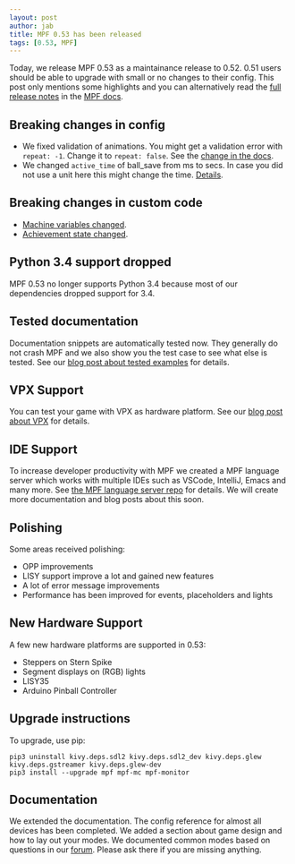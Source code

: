 ```yaml
---
layout: post
author: jab
title: MPF 0.53 has been released
tags: [0.53, MPF]
---
```

Today, we release MPF 0.53 as a maintainance release to 0.52.
0.51 users should be able to upgrade with small or no changes to their config.
This post only mentions some highlights and you can alternatively read the
[full release notes](https://docs.missionpinball.org/en/dev/versions/release_notes.html)
in the [MPF docs](http://docs.missionpinball.org).

Breaking changes in config
--------------------------

- We fixed validation of animations. You might get a validation error with
  `repeat: -1`. Change it to `repeat: false`. See the [change in the docs](https://github.com/missionpinball/mpf-docs/commit/6a141ec4434a0904d92f05bcbce1fe345513c018).
- We changed `active_time` of ball_save from ms to secs. In case you did not use a unit here this might change the time. [Details](https://github.com/missionpinball/mpf/pull/1463).

Breaking changes in custom code
-------------------------------

- [Machine variables changed](https://github.com/missionpinball/mpf/pull/1394).
- [Achievement state changed](https://github.com/missionpinball/mpf/pull/1429).


Python 3.4 support dropped
--------------------------

MPF 0.53 no longer supports Python 3.4 because most of our dependencies dropped
support for 3.4.

Tested documentation
--------------------

Documentation snippets are automatically tested now.
They generally do not crash MPF and we also show you the test case to see what else is tested.
See our [blog post about tested examples](http://missionpinball.org/2019/12/20/tested-example-in-the-docs.html) for details.

VPX Support
-----------

You can test your game with VPX as hardware platform.
See our [blog post about VPX](http://missionpinball.org/2019/05/25/virtual-pinball-and-mpf.html) for details.

IDE Support
-----------

To increase developer productivity with MPF we created a MPF language server
which works with multiple IDEs such as VSCode, IntelliJ, Emacs and many more.
See [the MPF language server repo](https://github.com/missionpinball/mpf-ls/) for details.
We will create more documentation and blog posts about this soon.

Polishing
---------

Some areas received polishing:

* OPP improvements
* LISY support improve a lot and gained new features
* A lot of error message improvements
* Performance has been improved for events, placeholders and lights

New Hardware Support
--------------------

A few new hardware platforms are supported in 0.53:

* Steppers on Stern Spike
* Segment displays on (RGB) lights
* LISY35
* Arduino Pinball Controller

Upgrade instructions
--------------------

To upgrade, use pip:

~~~~
pip3 uninstall kivy.deps.sdl2 kivy.deps.sdl2_dev kivy.deps.glew kivy.deps.gstreamer kivy.deps.glew-dev
pip3 install --upgrade mpf mpf-mc mpf-monitor
~~~~

Documentation
-------------

We extended the documentation.
The config reference for almost all devices has been completed.
We added a section about game design and how to lay out your modes.
We documented common modes based on questions in our [forum](https://groups.google.com/forum/#!forum/mpf-users).
Please ask there if you are missing anything.
